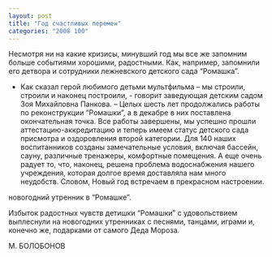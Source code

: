 ```yaml
---
layout: post
title: "Год счастливых перемен"
categories: "2008 100"
---
```


Несмотря ни на какие кризисы, минувший год мы все же запомним больше событиями хорошими, радостными. Как, например, запомнили его детвора и сотрудники лежневского детского сада “Ромашка”.

- Как сказал герой любимого детьми мультфильма – мы строили, строили и наконец построили, - говорит заведующая детским садом Зоя Михайловна Панкова. – Целых шесть лет продолжались работы по реконструкции “Ромашки”, а в декабре в них поставлена окончательная точка. Все работы завершены, мы успешно прошли аттестацию-аккредитацию и теперь имеем статус детского сада присмотра и оздоровления второй категории. Для 140 наших воспитанников созданы замечательные условия, включая бассейн, сауну, различные тренажеры, комфортные помещения. А еще очень радует то, что, наконец, решена проблема водоснабжения нашего учреждения, которая долгое время доставляла нам много неудобств. Словом, Новый год встречаем в прекрасном настроении.

новогодний утренник в “Ромашке”.

Избыток радостных чувств детишки “Ромашки” с удовольствием выплеснули на новогодних утренниках с песнями, танцами, играми и, конечно же, подарками от самого Деда Мороза.

М. БОЛОБОНОВ


